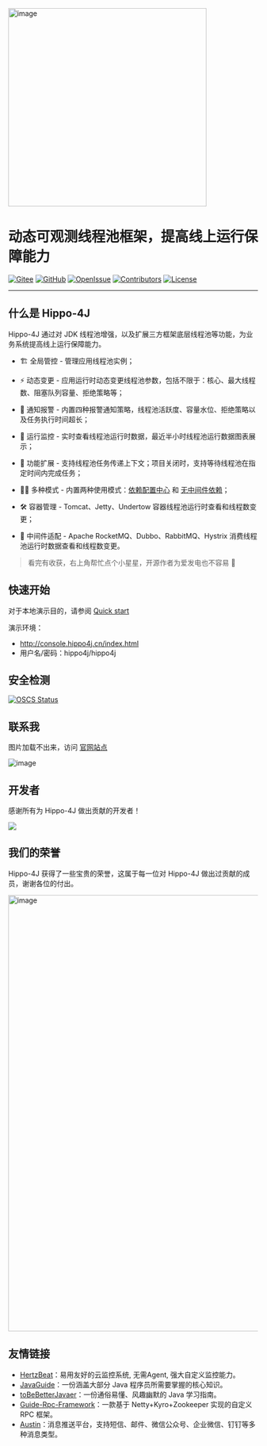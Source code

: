 <img align="center" width="400" alt="image" src="https://user-images.githubusercontent.com/77398366/181906454-b46f6a14-7c2c-4b8f-8b0a-40432521bed8.png">

# 动态可观测线程池框架，提高线上运行保障能力

[![Gitee](https://gitee.com/agentart/hippo4j/badge/star.svg?theme=gvp)](https://gitee.com/agentart/hippo4j/stargazers) [![GitHub](https://img.shields.io/github/stars/opengoofy/hippo4j)](https://github.com/opengoofy/hippo4j) [![OpenIssue](http://isitmaintained.com/badge/open/opengoofy/hippo4j.svg)](https://github.com/opengoofy/hippo4j/issues) [![Contributors](https://img.shields.io/github/contributors/opengoofy/hippo4j?color=3ba272)](https://github.com/opengoofy/hippo4j/graphs/contributors) [![License](https://img.shields.io/github/license/opengoofy/hippo4j?color=5470c6)](https://github.com/opengoofy/hippo4j/blob/develop/LICENSE)

-------

## 什么是 Hippo-4J

Hippo-4J 通过对 JDK 线程池增强，以及扩展三方框架底层线程池等功能，为业务系统提高线上运行保障能力。

- 🏗 全局管控 - 管理应用线程池实例；

- ⚡️ 动态变更 - 应用运行时动态变更线程池参数，包括不限于：核心、最大线程数、阻塞队列容量、拒绝策略等；

- 🐳 通知报警 - 内置四种报警通知策略，线程池活跃度、容量水位、拒绝策略以及任务执行时间超长；

- 👀 运行监控 - 实时查看线程池运行时数据，最近半小时线程池运行数据图表展示；

- 👐 功能扩展 - 支持线程池任务传递上下文；项目关闭时，支持等待线程池在指定时间内完成任务；

- 👯‍♀️ 多种模式 - 内置两种使用模式：[依赖配置中心](https://hippo4j.cn/docs/user_docs/getting-started/hippo4j-core-start) 和 [无中间件依赖](https://hippo4j.cn/docs/user_docs/getting-started/hippo4j-server-start)；

- 🛠 容器管理 - Tomcat、Jetty、Undertow 容器线程池运行时查看和线程数变更；

- 🌈 中间件适配 - Apache RocketMQ、Dubbo、RabbitMQ、Hystrix 消费线程池运行时数据查看和线程数变更。

> 看完有收获，右上角帮忙点个小星星，开源作者为爱发电也不容易 🤣

## 快速开始

对于本地演示目的，请参阅 [Quick start](https://hippo4j.cn/docs/user_docs/getting-started/hippo4j-server-start)

演示环境：
- http://console.hippo4j.cn/index.html
- 用户名/密码：hippo4j/hippo4j

## 安全检测

[![OSCS Status](https://www.oscs1024.com/platform/badge/opengoofy/hippo4j.svg?size=large)](https://www.murphysec.com/dr/s285JA1FVHD7tayWLt)

## 联系我

图片加载不出来，访问 [官网站点](https://hippo4j.cn/docs/user_docs/other/group)

![image](https://user-images.githubusercontent.com/77398366/180110548-7a05b74d-0316-4066-96f4-1c9331638633.png)

## 开发者

感谢所有为 Hippo-4J 做出贡献的开发者！

<a href="https://github.com/opengoofy/hippo4j/graphs/contributors"><img src="https://opencollective.com/hippo4j/contributors.svg?width=890&button=false"/></a>

## 我们的荣誉

Hippo-4J 获得了一些宝贵的荣誉，这属于每一位对 Hippo-4J 做出过贡献的成员，谢谢各位的付出。

<img align="center" width="880" alt="image" src="https://user-images.githubusercontent.com/77398366/170607238-7308c9be-1d63-46a6-852c-eef2e4cf7405.JPG">

## 友情链接

- [HertzBeat](https://github.com/dromara/hertzbeat)：易用友好的云监控系统, 无需Agent, 强大自定义监控能力。   
- [JavaGuide](https://github.com/Snailclimb/JavaGuide)：一份涵盖大部分 Java 程序员所需要掌握的核心知识。
- [toBeBetterJavaer](https://github.com/itwanger/toBeBetterJavaer)：一份通俗易懂、风趣幽默的 Java 学习指南。
- [Guide-Rpc-Framework](https://github.com/Snailclimb/guide-rpc-framework)：一款基于 Netty+Kyro+Zookeeper 实现的自定义 RPC 框架。
- [Austin](https://github.com/ZhongFuCheng3y/austin)：消息推送平台，支持短信、邮件、微信公众号、企业微信、钉钉等多种消息类型。
